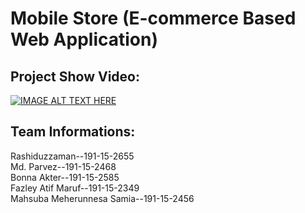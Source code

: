 # Mobile Store (E-commerce Based Web Application)
## Project Show Video:




[![IMAGE ALT TEXT HERE](https://img.youtube.com/vi/oP7wm-0Iyas/0.jpg)](https://www.youtube.com/watch?v=oP7wm-0Iyas)

## Team Informations:
Rashiduzzaman--191-15-2655 <br/>
Md. Parvez--191-15-2468 <br/>
Bonna Akter--191-15-2585 <br/>
Fazley Atif Maruf--191-15-2349 <br/>
Mahsuba Meherunnesa Samia--191-15-2456
